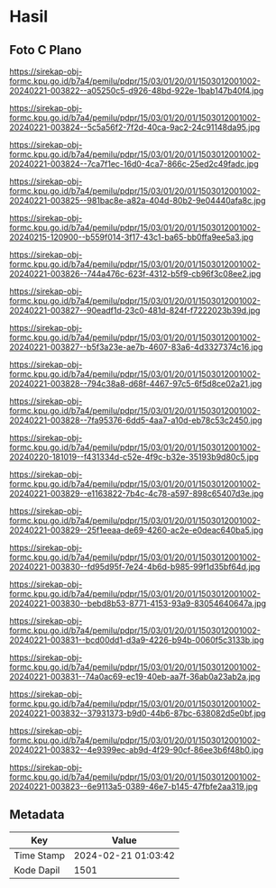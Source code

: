 # Hasil

## Foto C Plano

https://sirekap-obj-formc.kpu.go.id/b7a4/pemilu/pdpr/15/03/01/20/01/1503012001002-20240221-003822--a05250c5-d926-48bd-922e-1bab147b40f4.jpg

https://sirekap-obj-formc.kpu.go.id/b7a4/pemilu/pdpr/15/03/01/20/01/1503012001002-20240221-003824--5c5a56f2-7f2d-40ca-9ac2-24c91148da95.jpg

https://sirekap-obj-formc.kpu.go.id/b7a4/pemilu/pdpr/15/03/01/20/01/1503012001002-20240221-003824--7ca7f1ec-16d0-4ca7-866c-25ed2c49fadc.jpg

https://sirekap-obj-formc.kpu.go.id/b7a4/pemilu/pdpr/15/03/01/20/01/1503012001002-20240221-003825--981bac8e-a82a-404d-80b2-9e04440afa8c.jpg

https://sirekap-obj-formc.kpu.go.id/b7a4/pemilu/pdpr/15/03/01/20/01/1503012001002-20240215-120900--b559f014-3f17-43c1-ba65-bb0ffa9ee5a3.jpg

https://sirekap-obj-formc.kpu.go.id/b7a4/pemilu/pdpr/15/03/01/20/01/1503012001002-20240221-003826--744a476c-623f-4312-b5f9-cb96f3c08ee2.jpg

https://sirekap-obj-formc.kpu.go.id/b7a4/pemilu/pdpr/15/03/01/20/01/1503012001002-20240221-003827--90eadf1d-23c0-481d-824f-f7222023b39d.jpg

https://sirekap-obj-formc.kpu.go.id/b7a4/pemilu/pdpr/15/03/01/20/01/1503012001002-20240221-003827--b5f3a23e-ae7b-4607-83a6-4d3327374c16.jpg

https://sirekap-obj-formc.kpu.go.id/b7a4/pemilu/pdpr/15/03/01/20/01/1503012001002-20240221-003828--794c38a8-d68f-4467-97c5-6f5d8ce02a21.jpg

https://sirekap-obj-formc.kpu.go.id/b7a4/pemilu/pdpr/15/03/01/20/01/1503012001002-20240221-003828--7fa95376-6dd5-4aa7-a10d-eb78c53c2450.jpg

https://sirekap-obj-formc.kpu.go.id/b7a4/pemilu/pdpr/15/03/01/20/01/1503012001002-20240220-181019--f431334d-c52e-4f9c-b32e-35193b9d80c5.jpg

https://sirekap-obj-formc.kpu.go.id/b7a4/pemilu/pdpr/15/03/01/20/01/1503012001002-20240221-003829--e1163822-7b4c-4c78-a597-898c65407d3e.jpg

https://sirekap-obj-formc.kpu.go.id/b7a4/pemilu/pdpr/15/03/01/20/01/1503012001002-20240221-003829--25f1eeaa-de69-4260-ac2e-e0deac640ba5.jpg

https://sirekap-obj-formc.kpu.go.id/b7a4/pemilu/pdpr/15/03/01/20/01/1503012001002-20240221-003830--fd95d95f-7e24-4b6d-b985-99f1d35bf64d.jpg

https://sirekap-obj-formc.kpu.go.id/b7a4/pemilu/pdpr/15/03/01/20/01/1503012001002-20240221-003830--bebd8b53-8771-4153-93a9-83054640647a.jpg

https://sirekap-obj-formc.kpu.go.id/b7a4/pemilu/pdpr/15/03/01/20/01/1503012001002-20240221-003831--bcd00dd1-d3a9-4226-b94b-0060f5c3133b.jpg

https://sirekap-obj-formc.kpu.go.id/b7a4/pemilu/pdpr/15/03/01/20/01/1503012001002-20240221-003831--74a0ac69-ec19-40eb-aa7f-36ab0a23ab2a.jpg

https://sirekap-obj-formc.kpu.go.id/b7a4/pemilu/pdpr/15/03/01/20/01/1503012001002-20240221-003832--37931373-b9d0-44b6-87bc-638082d5e0bf.jpg

https://sirekap-obj-formc.kpu.go.id/b7a4/pemilu/pdpr/15/03/01/20/01/1503012001002-20240221-003832--4e9399ec-ab9d-4f29-90cf-86ee3b6f48b0.jpg

https://sirekap-obj-formc.kpu.go.id/b7a4/pemilu/pdpr/15/03/01/20/01/1503012001002-20240221-003823--6e9113a5-0389-46e7-b145-47fbfe2aa319.jpg


## Metadata

| Key        | Value               |
| ---------- | ------------------- |
| Time Stamp | 2024-02-21 01:03:42 |
| Kode Dapil | 1501                |



